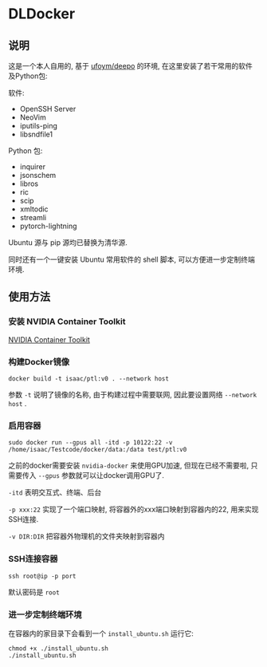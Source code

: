 # DLDocker

## 说明

这是一个本人自用的, 基于 [ufoym/deepo](https://github.com/ufoym/deepo) 的环境, 在这里安装了若干常用的软件及Python包:

软件:

* OpenSSH Server
* NeoVim
* iputils-ping
* libsndfile1

Python 包:

* inquirer
* jsonschem
* libros
* ric
* scip
* xmltodic
* streamli
* pytorch-lightning

Ubuntu 源与 pip 源均已替换为清华源.

同时还有一个一键安装 Ubuntu 常用软件的 shell 脚本, 可以方便进一步定制终端环境.

## 使用方法

### 安装 NVIDIA Container Toolkit

[NVIDIA Container Toolkit](https://github.com/NVIDIA/nvidia-docker)

### 构建Docker镜像

```shell
docker build -t isaac/ptl:v0 . --network host 
```

参数 `-t` 说明了镜像的名称, 由于构建过程中需要联网, 因此要设置网络 `--network host` .

### 启用容器

```shell
sudo docker run --gpus all -itd -p 10122:22 -v /home/isaac/Testcode/docker/data:/data test/ptl:v0
```

之前的docker需要安装 `nvidia-docker` 来使用GPU加速, 但现在已经不需要啦, 只需要传入 `--gpus` 参数就可以让docker调用GPU了.

`-itd` 表明交互式、终端、后台

`-p xxx:22` 实现了一个端口映射, 将容器外的xxx端口映射到容器内的22, 用来实现SSH连接.

`-v DIR:DIR` 把容器外物理机的文件夹映射到容器内

### SSH连接容器

```shell
ssh root@ip -p port
```

默认密码是 `root`

### 进一步定制终端环境

在容器内的家目录下会看到一个 `install_ubuntu.sh` 运行它:

```
chmod +x ./install_ubuntu.sh
./install_ubuntu.sh
```
